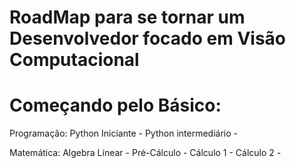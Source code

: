 # RoadMap para se tornar um Desenvolvedor focado em Visão Computacional

<h1>Começando pelo Básico:</h1>


Programação:
Python Iniciante - 
Python intermediário - 


Matemática:
Algebra Línear - 
Pré-Cálculo -
Cálculo 1 - 
Cálculo 2 -

